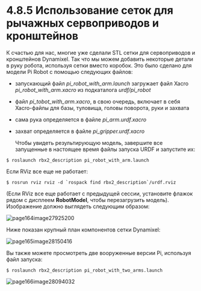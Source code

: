 # 4.8.5 Использование сеток для рычажных сервоприводов и кронштейнов

К счастью для нас, многие уже сделали STL сетки для сервоприводов и кронштейнов Dynamixel. Так что мы можем добавить некоторые детали в руку робота, используя сетки вместо коробок. Это было сделано для модели Pi Robot с помощью следующих файлов:

* запускающий файл _pi\_robot\_with\_arm.launch_ загружает файл Xacro _pi\_robot\_with\_arm.xacro_ из подкаталога _urdf/pi\_robot_
* файл _pi\_tobot\_with\_arm.xacro_, в свою очередь, включает в себя Xacro-файлы для базы, туловища, головы поворота, руки и захвата
* сама рука определяется в файле _pi\_arm.urdf.xacro_
* захват определяется в файле _pi\_gripper.urdf.xacro_

  Чтобы увидеть результирующую модель, завершите все запущенные в настоящее время файлы запуска URDF и запустите их:

```text
$ roslaunch rbx2_description pi_robot_with_arm.launch
```

Если RViz все еще не работает:

```text
$ rosrun rviz rviz -d `rospack find rbx2_description`/urdf.rviz
```

\(Если RViz все еще работает с предыдущей сессии, установите флажок рядом с дисплеем **RobotModel**, чтобы перезагрузить модель\). Изображение должно выглядеть следующим образом:

![page164image27925200](blob:https://app.gitbook.com/da74b777-6827-4a42-ac3e-f989ca0f142c)

Ниже показан крупный план компонентов сетки Dynamixel:

![page165image28150416](blob:https://app.gitbook.com/12de2d75-102e-4379-80bc-ca8388fb5561)

Вы также можете просмотреть две вооруженные версии Pi, используя файл запуска:

```text
$ roslaunch rbx2_description pi_robot_with_two_arms.launch
```

![page166image28094032](blob:https://app.gitbook.com/5ccc64c0-8f1c-4138-b3fe-fd944e0aa493)

